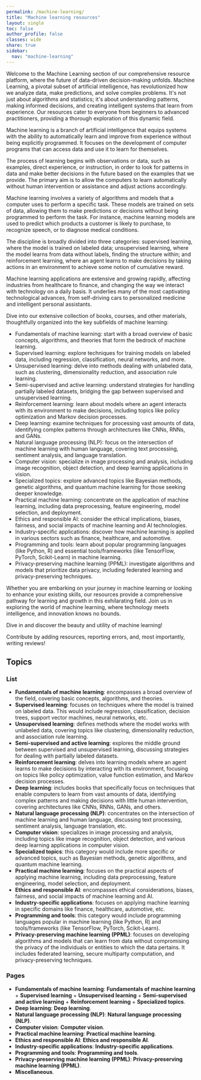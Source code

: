 ```yaml
---
permalink: /machine-learning/
title: "Machine learning resources"
layout: single
toc: false
author_profile: false
classes: wide
share: true
sidebar:
  nav: "machine-learning"
---
```

Welcome to the Machine Learning section of our comprehensive resource platform, where the future of data-driven decision-making unfolds. Machine Learning, a pivotal subset of artificial intelligence, has revolutionized how we analyze data, make predictions, and solve complex problems. It's not just about algorithms and statistics; it's about understanding patterns, making informed decisions, and creating intelligent systems that learn from experience. Our resources cater to everyone from beginners to advanced practitioners, providing a thorough exploration of this dynamic field.

Machine learning is a branch of artificial intelligence that equips systems with the ability to automatically learn and improve from experience without being explicitly programmed. It focuses on the development of computer programs that can access data and use it to learn for themselves.

The process of learning begins with observations or data, such as examples, direct experience, or instruction, in order to look for patterns in data and make better decisions in the future based on the examples that we provide. The primary aim is to allow the computers to learn automatically without human intervention or assistance and adjust actions accordingly.

Machine learning involves a variety of algorithms and models that a computer uses to perform a specific task. These models are trained on sets of data, allowing them to make predictions or decisions without being programmed to perform the task. For instance, machine learning models are used to predict which products a customer is likely to purchase, to recognize speech, or to diagnose medical conditions.

The discipline is broadly divided into three categories: supervised learning, where the model is trained on labeled data; unsupervised learning, where the model learns from data without labels, finding the structure within; and reinforcement learning, where an agent learns to make decisions by taking actions in an environment to achieve some notion of cumulative reward.

Machine learning applications are extensive and growing rapidly, affecting industries from healthcare to finance, and changing the way we interact with technology on a daily basis. It underlies many of the most captivating technological advances, from self-driving cars to personalized medicine and intelligent personal assistants.

Dive into our extensive collection of books, courses, and other materials, thoughtfully organized into the key subfields of machine learning:

- Fundamentals of machine learning: start with a broad overview of basic concepts, algorithms, and theories that form the bedrock of machine learning.
- Supervised learning: explore techniques for training models on labeled data, including regression, classification, neural networks, and more.
- Unsupervised learning: delve into methods dealing with unlabeled data, such as clustering, dimensionality reduction, and association rule learning.
- Semi-supervised and active learning: understand strategies for handling partially labeled datasets, bridging the gap between supervised and unsupervised learning.
- Reinforcement learning: learn about models where an agent interacts with its environment to make decisions, including topics like policy optimization and Markov decision processes.
- Deep learning: examine techniques for processing vast amounts of data, identifying complex patterns through architectures like CNNs, RNNs, and GANs.
- Natural language processing (NLP): focus on the intersection of machine learning with human language, covering text processing, sentiment analysis, and language translation.
- Computer vision: specialize in image processing and analysis, including image recognition, object detection, and deep learning applications in vision.
- Specialized topics: explore advanced topics like Bayesian methods, genetic algorithms, and quantum machine learning for those seeking deeper knowledge.
- Practical machine learning: concentrate on the application of machine learning, including data preprocessing, feature engineering, model selection, and deployment.
- Ethics and responsible AI: consider the ethical implications, biases, fairness, and social impacts of machine learning and AI technologies.
- Industry-specific applications: discover how machine learning is applied in various sectors such as finance, healthcare, and automotive.
- Programming and tools: learn about popular programming languages (like Python, R) and essential tools/frameworks (like TensorFlow, PyTorch, Scikit-Learn) in machine learning.
- Privacy-preserving machine learning (PPML): investigate algorithms and models that prioritize data privacy, including federated learning and privacy-preserving techniques.

Whether you are embarking on your journey in machine learning or looking to enhance your existing skills, our resources provide a comprehensive pathway for learning and growth in this exhilarating field. Join us in exploring the world of machine learning, where technology meets intelligence, and innovation knows no bounds.

Dive in and discover the beauty and utility of machine learning!

Contribute by adding resources, reporting errors, and, most importantly, writing reviews!

## Topics

### List

- **Fundamentals of machine learning**: encompasses a broad overview of the field, covering basic concepts, algorithms, and theories.
- **Supervised learning**: focuses on techniques where the model is trained on labeled data. This would include regression, classification, decision trees, support vector machines, neural networks, etc.
- **Unsupervised learning**: defines methods where the model works with unlabeled data, covering topics like clustering, dimensionality reduction, and association rule learning.
- **Semi-supervised and active learning**: explores the middle ground between supervised and unsupervised learning, discussing strategies for dealing with partially labeled datasets.
- **Reinforcement learning**: delves into learning models where an agent learns to make decisions by interacting with its environment, focusing on topics like policy optimization, value function estimation, and Markov decision processes.
- **Deep learning**: includes books that specifically focus on techniques that enable computers to learn from vast amounts of data, identifying complex patterns and making decisions with little human intervention, covering architectures like CNNs, RNNs, GANs, and others.
- **Natural language processing (NLP)**: concentrates on the intersection of machine learning and human language, discussing text processing, sentiment analysis, language translation, etc.
- **Computer vision**: specializes in image processing and analysis, including topics like image recognition, object detection, and various deep learning applications in computer vision.
- **Specialized topics**: this category would include more specific or advanced topics, such as Bayesian methods, genetic algorithms, and quantum machine learning.
- **Practical machine learning**: focuses on the practical aspects of applying machine learning, including data preprocessing, feature engineering, model selection, and deployment.
- **Ethics and responsible AI**: encompasses ethical considerations, biases, fairness, and social impacts of machine learning and AI.
- **Industry-specific applications**: focuses on applying machine learning in specific domains like finance, healthcare, automotive, etc.
- **Programming and tools**: this category would include programming languages popular in machine learning (like Python, R) and tools/frameworks (like TensorFlow, PyTorch, Scikit-Learn).
- **Privacy-preserving machine learning (PPML)**: focuses on developing algorithms and models that can learn from data without compromising the privacy of the individuals or entities to which the data pertains. It includes federated learning, secure multiparty computation, and privacy-preserving techniques.

### Pages

- **Fundamentals of machine learning**: **Fundamentals of machine learning** + **Supervised learning** + **Unsupervised learning** + **Semi-supervised and active learning** + **Reinforcement learning** + **Specialized topics**.
- **Deep learning**: **Deep learning**.
- **Natural language processing (NLP)**: **Natural language processing (NLP)**.
- **Computer vision**: **Computer vision**.
- **Practical machine learning**: **Practical machine learning**.
- **Ethics and responsible AI**: **Ethics and responsible AI**.
- **Industry-specific applications**: **Industry-specific applications**.
- **Programming and tools**: **Programming and tools**.
- **Privacy-preserving machine learning (PPML)**: **Privacy-preserving machine learning (PPML)**.
- **Miscellaneous**.

